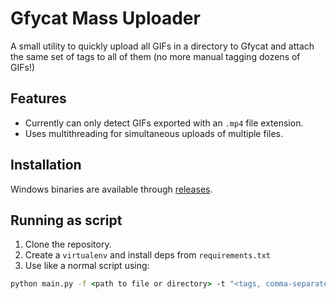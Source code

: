 # Gfycat Mass Uploader

A small utility to quickly upload all GIFs in a directory 
to Gfycat and attach the same set of tags to all of them (no more
manual tagging dozens of GIFs!)

## Features
- Currently can only detect GIFs exported with an `.mp4` file extension. 
- Uses multithreading for simultaneous uploads of multiple files.

## Installation
Windows binaries are available through
[releases](https://github.com/kvdomingo/gfycat-mass-uploader/releases).

## Running as script
1. Clone the repository.
2. Create a `virtualenv` and install deps from `requirements.txt`
3. Use like a normal script using:
```cmd
python main.py -f <path to file or directory> -t "<tags, comma-separated>"
```
